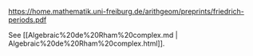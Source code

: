 












<https://home.mathematik.uni-freiburg.de/arithgeom/preprints/friedrich-periods.pdf>

See [[Algebraic%20de%20Rham%20complex.md | Algebraic%20de%20Rham%20complex.html]].
